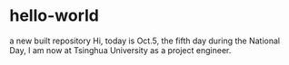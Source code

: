 # hello-world
a new built repository
Hi, today is Oct.5, the fifth day during the National Day, I am now at Tsinghua University as a project engineer.
